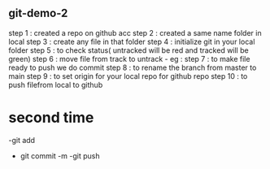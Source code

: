 ## git-demo-2
step 1 : created a repo on github acc
step 2 : created a same name folder in local 
step 3 : create any file in that folder 
step 4 : initialize git in your local folder
step 5 : to check status( untracked will be red and tracked will be green)
step 6 : move file from track to untrack
    - eg : 
step 7 : to make file ready to push we do commit
step 8 : to rename the branch from master to main 
step 9 : to set origin for your local repo for github repo
step 10 : to push filefrom local to github 
# second time 
-git add
- git commit -m
-git push    